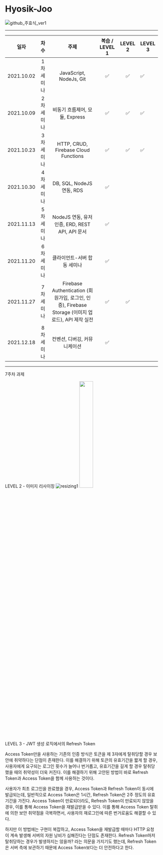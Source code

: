 # Hyosik-Joo

![github_주효식_ver1](https://user-images.githubusercontent.com/29723695/135609765-8aaba93b-0ee2-4198-880f-9c1660581030.png)

------
   
|    일자    |    차수    |                             주제                             | 복습 / LEVEL 1 | LEVEL 2 | LEVEL 3 |
| :--------: | :----------: | :----------------------------------------------------------: | :------------: | :-----: | ------- |
| 2021.10.02 | 1차 세미나 |                   JavaScript, NodeJs, Git                    |       ✅        |    ✅    | ✅       |
| 2021.10.09 | 2차 세미나 |                비동기 흐름제어, 모듈, Express                |       ✅        |    ✅    | ✅       |
| 2021.10.23 | 3차 세미나 |             HTTP, CRUD, Firebase Cloud Functions             |       ✅        |    ✅    | ✅       |
| 2021.10.30 | 4차 세미나 |                  DB, SQL, NodeJS 연동, RDS                   |       ✅        |         |         |
| 2021.11.13 | 5차 세미나 |       NodeJS 연동, 유저 인증, ERD, REST API, API 문서        |       ✅        |         |         |
| 2021.11.20 | 6차 세미나 |                 클라이언트-서버 합동 세미나                  |       ✅        |         |         |
| 2021.11.27 | 7차 세미나 | Firebase Authentication (회원가입, 로그인, 인증), Firebase Storage (이미지 업로드), API 제작 실전 |       ✅        |    ✅    |         |
| 2021.12.18 | 8차 세미나 |                 컨벤션, 디버깅, 커뮤니케이션                 |       ✅        |         |         |
   
------
   
7주차 과제

LEVEL 2 - 이미지 리사이징
![resizing1](https://firebasestorage.googleapis.com/v0/b/wesopt29-29f3e.appspot.com/o/resizing1.png?alt=media&token=dae1e456-7bbc-479a-8edd-6168b079bb63)
<img src="https://firebasestorage.googleapis.com/v0/b/wesopt29-29f3e.appspot.com/o/resizing2.png?alt=media&token=dae1e456-7bbc-479a-8edd-6168b079bb63" width="30%" height="30%">

LEVEL 3 - JWT 생성 로직에서의 Refresh Token

Access Token만을 사용하는 기존의 인증 방식은 토큰을 제 3자에게 탈취당할 경우 보안에 취약하다는 단점이 존재한다. 이를 해결하기 위해 토큰의 유효기간을 짧게 할 경우, 사용자에게 요구되는 로그인 횟수가 늘어나 번거롭고, 유효기간을 길게 할 경우 탈취당했을 때의 취약성이 더욱 커진다. 이를 해결하기 위해 고안된 방법이 바로 Refresh Token과 Access Token을 함께 사용하는 것이다.

사용자가 최초 로그인을 완료했을 경우, Access Token과 Refresh Token이 동시에 발급되는데, 일반적으로 Access Token은 1시간, Refresh Token은 2주 정도의 유효 기간을 가진다. Access Token이 만료되더라도, Refresh Token이 만료되지 않았을 경우, 이를 통해 Access Token을 재발급받을 수 있다. 이를 통해 Access Token 탈취에 의한 보안 취약점을 극복하면서, 사용자의 재로그인에 따른 번거로움도 해결할 수 있다.

하지만 이 방법에는 구현이 복잡하고, Access Token을 재발급할 때마다 HTTP 요청이 계속 발생해 서버의 자원 낭비가 심해진다는 단점도 존재한다. Refresh Token마저 탈취당하는 경우가 발생하지는 않을까? 라는 의문을 가지기도 했는데, Refresh Token은 서버 측에 보관하기 때문에 Access Token보다는 더 안전하다고 한다. 
